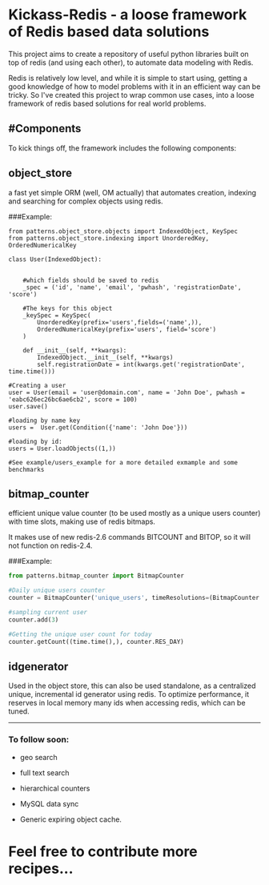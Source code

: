 Kickass-Redis - a loose framework of Redis based data solutions
==================================================

This project aims to create a repository of useful python libraries built on top of redis (and using each other),
to automate data modeling with Redis.

Redis is relatively low level, and while it is simple to start using, getting a good knowledge of how to model problems
with it in an efficient way can be tricky. So I've created this project to wrap common use cases, into a loose framework
of redis based solutions for real world problems.


#Components
----------

To kick things off, the framework includes the following components:

## object_store

a fast yet simple ORM (well, OM actually) that automates creation, indexing and searching for complex objects using redis.

###Example:

    from patterns.object_store.objects import IndexedObject, KeySpec
    from patterns.object_store.indexing import UnorderedKey, OrderedNumericalKey

    class User(IndexedObject):


        #which fields should be saved to redis
        _spec = ('id', 'name', 'email', 'pwhash', 'registrationDate', 'score')

        #The keys for this object
        _keySpec = KeySpec(
            UnorderedKey(prefix='users',fields=('name',)),
            OrderedNumericalKey(prefix='users', field='score')
        )

        def __init__(self, **kwargs):
            IndexedObject.__init__(self, **kwargs)
            self.registrationDate = int(kwargs.get('registrationDate', time.time()))

    #Creating a user
    user = User(email = 'user@domain.com', name = 'John Doe', pwhash = 'eabc626ec26bc6ae6cb2', score = 100)
    user.save()

    #loading by name key
    users =  User.get(Condition({'name': 'John Doe'}))

    #loading by id:
    users = User.loadObjects((1,))

    #See example/users_example for a more detailed exmample and some benchmarks






## bitmap_counter

efficient unique value counter (to be used mostly as a unique users counter) with time slots, making use of redis bitmaps.

It makes use of new redis-2.6 commands BITCOUNT and BITOP, so it will not function on redis-2.4.

###Example:

```python
from patterns.bitmap_counter import BitmapCounter

#Daily unique users counter
counter = BitmapCounter('unique_users', timeResolutions=(BitmapCounter.RES_DAY))

#sampling current user
counter.add(3)

#Getting the unique user count for today
counter.getCount((time.time(),), counter.RES_DAY)
```

## idgenerator


Used in the object store, this can also be used standalone, as a centralized unique, incremental id generator using redis.
To optimize performance, it reserves in local memory many ids when accessing redis, which can be tuned.




---------------------------

### To follow soon:

   * geo search


   * full text search


   * hierarchical counters


   * MySQL data sync


   * Generic expiring object cache.


# Feel free to contribute more recipes...
